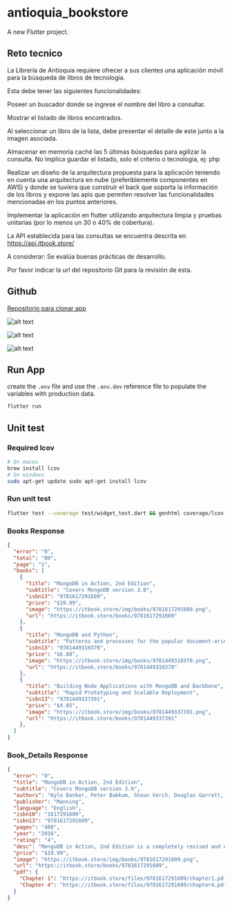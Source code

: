 # antioquia_bookstore

A new Flutter project.

## Reto tecnico
La Librería de Antioquia requiere ofrecer a sus clientes una aplicación móvil para la búsqueda de libros de tecnología.

 

Esta debe tener las siguientes funcionalidades:

 

Poseer un buscador donde se ingrese el nombre del libro a consultar.

Mostrar el listado de libros encontrados.

Al seleccionar un libro de la lista, debe presentar el detalle de este junto a la imagen asociada.

Almacenar en memoria caché las 5 últimas búsquedas para agilizar la consulta. No implica guardar el listado, solo el criterio o tecnología, ej: php

 

Realizar un diseño de la arquitectura propuesta para la aplicación teniendo en cuenta una arquitectura en nube (preferiblemente componentes en AWS) y donde se tuviera que construir el back que soporta la información de los libros y expone las apis que permiten resolver las funcionalidades mencionadas en los puntos anteriores.

 

Implementar la aplicación en flutter utilizando arquitectura limpia y pruebas unitarias (por lo menos un 30 o 40% de cobertura).

 

La API establecida para las consultas se encuentra descrita en https://api.itbook.store/

  

A considerar: Se evalúa buenas prácticas de desarrollo.

 

Por favor indicar la url del repositorio Git para la revisión de esta.

## Github

[Repositorio para clonar app ](https://github.com/renteriajhony/antioquia_books_store)

![alt text](https://github.com/renteriajhony/antioquia_books_store/blob/main/resource/1.png?raw=true)

![alt text](https://github.com/renteriajhony/antioquia_books_store/blob/main/resource/2.png?raw=true)

![alt text](https://github.com/renteriajhony/antioquia_books_store/blob/main/resource/6.png?raw=true)


## Run App
create the ```.env``` file and use the ```.env.dev``` reference file to populate the variables with production data.
```bash
flutter run
```

## Unit test
### Required lcov 

```bash
# On macos 
brew install lcov  
# On windows 
sudo apt-get update sudo apt-get install lcov
```

### Run unit test
```bash
flutter test --coverage test/widget_test.dart && genhtml coverage/lcov.info -o coverage/html && open coverage/html/index.html
```


### Books Response

```json
{
  "error": "0",
  "total": "80",
  "page": "1",
  "books": [
    {
      "title": "MongoDB in Action, 2nd Edition",
      "subtitle": "Covers MongoDB version 3.0",
      "isbn13": "9781617291609",
      "price": "$19.99",
      "image": "https://itbook.store/img/books/9781617291609.png",
      "url": "https://itbook.store/books/9781617291609"
    },
    {
      "title": "MongoDB and Python",
      "subtitle": "Patterns and processes for the popular document-oriented database",
      "isbn13": "9781449310370",
      "price": "$6.88",
      "image": "https://itbook.store/img/books/9781449310370.png",
      "url": "https://itbook.store/books/9781449310370"
    },
    {
      "title": "Building Node Applications with MongoDB and Backbone",
      "subtitle": "Rapid Prototyping and Scalable Deployment",
      "isbn13": "9781449337391",
      "price": "$4.85",
      "image": "https://itbook.store/img/books/9781449337391.png",
      "url": "https://itbook.store/books/9781449337391"
    },
  ]
}

```
### Book_Details Response

```json
{
  "error": "0",
  "title": "MongoDB in Action, 2nd Edition",
  "subtitle": "Covers MongoDB version 3.0",
  "authors": "Kyle Banker, Peter Bakkum, Shaun Verch, Douglas Garrett, Tim Hawkins",
  "publisher": "Manning",
  "language": "English",
  "isbn10": "1617291609",
  "isbn13": "9781617291609",
  "pages": "480",
  "year": "2016",
  "rating": "4",
  "desc": "MongoDB in Action, 2nd Edition is a completely revised and updated version. It introduces MongoDB 3.0 and the document-oriented database model. This perfectly paced book gives you both the big picture you&#039;ll need as a developer and enough low-level detail to satisfy system engineers.MongoDB in ...",
  "price": "$19.99",
  "image": "https://itbook.store/img/books/9781617291609.png",
  "url": "https://itbook.store/books/9781617291609",
  "pdf": {
    "Chapter 1": "https://itbook.store/files/9781617291609/chapter1.pdf",
    "Chapter 4": "https://itbook.store/files/9781617291609/chapter4.pdf"
  }
}
```